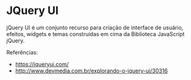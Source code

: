 # JQuery UI

jQuery UI é um conjunto recurso para criação de interface de usuário, efeitos, 
widgets e temas construídas em cima da Biblioteca JavaScript jQuery.

Referências:

* https://jqueryui.com/
* http://www.devmedia.com.br/explorando-o-jquery-ui/30316

